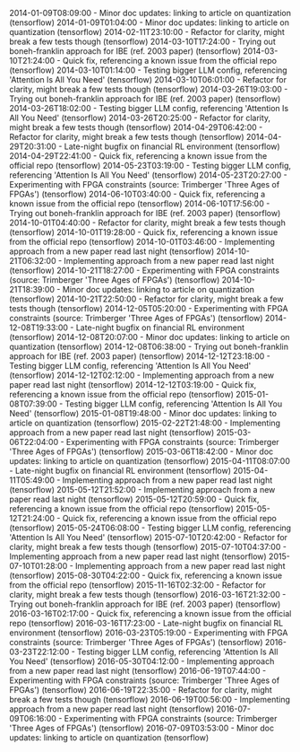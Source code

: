 2014-01-09T08:09:00 - Minor doc updates: linking to article on quantization (tensorflow)
2014-01-09T01:04:00 - Minor doc updates: linking to article on quantization (tensorflow)
2014-02-11T23:10:00 - Refactor for clarity, might break a few tests though (tensorflow)
2014-03-10T17:24:00 - Trying out boneh-franklin approach for IBE (ref. 2003 paper) (tensorflow)
2014-03-10T21:24:00 - Quick fix, referencing a known issue from the official repo (tensorflow)
2014-03-10T01:14:00 - Testing bigger LLM config, referencing 'Attention Is All You Need' (tensorflow)
2014-03-10T06:01:00 - Refactor for clarity, might break a few tests though (tensorflow)
2014-03-26T19:03:00 - Trying out boneh-franklin approach for IBE (ref. 2003 paper) (tensorflow)
2014-03-26T18:02:00 - Testing bigger LLM config, referencing 'Attention Is All You Need' (tensorflow)
2014-03-26T20:25:00 - Refactor for clarity, might break a few tests though (tensorflow)
2014-04-29T06:42:00 - Refactor for clarity, might break a few tests though (tensorflow)
2014-04-29T20:31:00 - Late-night bugfix on financial RL environment (tensorflow)
2014-04-29T22:41:00 - Quick fix, referencing a known issue from the official repo (tensorflow)
2014-05-23T03:19:00 - Testing bigger LLM config, referencing 'Attention Is All You Need' (tensorflow)
2014-05-23T20:27:00 - Experimenting with FPGA constraints (source: Trimberger 'Three Ages of FPGAs') (tensorflow)
2014-06-10T03:40:00 - Quick fix, referencing a known issue from the official repo (tensorflow)
2014-06-10T17:56:00 - Trying out boneh-franklin approach for IBE (ref. 2003 paper) (tensorflow)
2014-10-01T04:40:00 - Refactor for clarity, might break a few tests though (tensorflow)
2014-10-01T19:28:00 - Quick fix, referencing a known issue from the official repo (tensorflow)
2014-10-01T03:46:00 - Implementing approach from a new paper read last night (tensorflow)
2014-10-21T06:32:00 - Implementing approach from a new paper read last night (tensorflow)
2014-10-21T18:27:00 - Experimenting with FPGA constraints (source: Trimberger 'Three Ages of FPGAs') (tensorflow)
2014-10-21T18:39:00 - Minor doc updates: linking to article on quantization (tensorflow)
2014-10-21T22:50:00 - Refactor for clarity, might break a few tests though (tensorflow)
2014-12-05T05:20:00 - Experimenting with FPGA constraints (source: Trimberger 'Three Ages of FPGAs') (tensorflow)
2014-12-08T19:33:00 - Late-night bugfix on financial RL environment (tensorflow)
2014-12-08T20:07:00 - Minor doc updates: linking to article on quantization (tensorflow)
2014-12-08T06:38:00 - Trying out boneh-franklin approach for IBE (ref. 2003 paper) (tensorflow)
2014-12-12T23:18:00 - Testing bigger LLM config, referencing 'Attention Is All You Need' (tensorflow)
2014-12-12T02:12:00 - Implementing approach from a new paper read last night (tensorflow)
2014-12-12T03:19:00 - Quick fix, referencing a known issue from the official repo (tensorflow)
2015-01-08T07:39:00 - Testing bigger LLM config, referencing 'Attention Is All You Need' (tensorflow)
2015-01-08T19:48:00 - Minor doc updates: linking to article on quantization (tensorflow)
2015-02-22T21:48:00 - Implementing approach from a new paper read last night (tensorflow)
2015-03-06T22:04:00 - Experimenting with FPGA constraints (source: Trimberger 'Three Ages of FPGAs') (tensorflow)
2015-03-06T18:42:00 - Minor doc updates: linking to article on quantization (tensorflow)
2015-04-11T08:07:00 - Late-night bugfix on financial RL environment (tensorflow)
2015-04-11T05:49:00 - Implementing approach from a new paper read last night (tensorflow)
2015-05-12T21:52:00 - Implementing approach from a new paper read last night (tensorflow)
2015-05-12T20:59:00 - Quick fix, referencing a known issue from the official repo (tensorflow)
2015-05-12T21:24:00 - Quick fix, referencing a known issue from the official repo (tensorflow)
2015-05-24T06:08:00 - Testing bigger LLM config, referencing 'Attention Is All You Need' (tensorflow)
2015-07-10T20:42:00 - Refactor for clarity, might break a few tests though (tensorflow)
2015-07-10T04:37:00 - Implementing approach from a new paper read last night (tensorflow)
2015-07-10T01:28:00 - Implementing approach from a new paper read last night (tensorflow)
2015-08-30T04:22:00 - Quick fix, referencing a known issue from the official repo (tensorflow)
2015-11-16T02:32:00 - Refactor for clarity, might break a few tests though (tensorflow)
2016-03-16T21:32:00 - Trying out boneh-franklin approach for IBE (ref. 2003 paper) (tensorflow)
2016-03-16T02:17:00 - Quick fix, referencing a known issue from the official repo (tensorflow)
2016-03-16T17:23:00 - Late-night bugfix on financial RL environment (tensorflow)
2016-03-23T05:19:00 - Experimenting with FPGA constraints (source: Trimberger 'Three Ages of FPGAs') (tensorflow)
2016-03-23T22:12:00 - Testing bigger LLM config, referencing 'Attention Is All You Need' (tensorflow)
2016-05-30T04:12:00 - Implementing approach from a new paper read last night (tensorflow)
2016-06-19T07:44:00 - Experimenting with FPGA constraints (source: Trimberger 'Three Ages of FPGAs') (tensorflow)
2016-06-19T22:35:00 - Refactor for clarity, might break a few tests though (tensorflow)
2016-06-19T00:56:00 - Implementing approach from a new paper read last night (tensorflow)
2016-07-09T06:16:00 - Experimenting with FPGA constraints (source: Trimberger 'Three Ages of FPGAs') (tensorflow)
2016-07-09T03:53:00 - Minor doc updates: linking to article on quantization (tensorflow)
